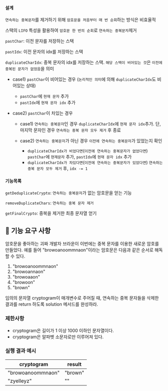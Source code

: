 #### 설계

`연속하는 중복문자`를 제거하기 위해 `암호문을 처음부터 매 번 순회`하는 방식은 비효율적

스택의 `LIFO` 특성을 활용하여 `암호문 한 번의 순회`로 `연속하는 중복문자`제거

`pastChar`: 이전 문자를 저장하는 스택

`pastIdx`: 이전 문자의 idx를 저장하는 스택

`duplicateCharIdx`: 중복 문자의 idx를 저장하는 스택. `해당 스택이 비어있는 것`은 `이전에 중복된 문자가 없었음`을 의미



- case1) `pastChar`이 비어있는 경우 (`논리적인 의미`에 의해 `duplicateCharIdx`도 비어있는 상태)

  - `pastChar`에 `현재 문자` 추가
  - `pastIdx`에 `현재 문자 idx` 추가

- case2) `pastChar`이 차있는 경우

  - case1) `연속하는 중복문자`인 경우 `duplicateCharIdx`에 `현재 문자 idx`추가. 단, 마지막 문자인 경우 `연속하는 중복 문자 모두 제거` 후 종료

  - case2) `연속하는 중복문자`가 아닌 경우 `이전에 연속하는 중복문자`가 있었는지 확인

    - `duplicateCharIdx가 비었다면`(`이전에 연속하는 중복문자가 없었다면`) `pastChar`에 `현재문자` 추가, `pastIdx`에 `현재 문자 idx` 추가
    - `duplicateCharIdx가 차있다면`(`이전에 연속하는 중복문자가 있었다면`) `연속하는 중복 문자 모두 제거` 후, `idx -= 1`

    

#### 기능목록

`getDeduplicateCrypto`: `연속하는 중복문자`가 없는 암호문을 얻는 기능

`removeDuplicateChars`: `연속하는 중복 문자 제거`

`getFinalCrypto`: 중복을 제거한 최종 문자열 얻기





## 🚀 기능 요구 사항

암호문을 좋아하는 괴짜 개발자 브라운이 이번에는 중복 문자를 이용한 새로운 암호를 만들었다. 예를 들어 "browoanoommnaon"이라는 암호문은 다음과 같은 순서로 해독할 수 있다.

1. "browoanoommnaon"
2. "browoannaon"
3. "browoaaon"
4. "browoon"
5. "brown"

임의의 문자열 cryptogram이 매개변수로 주어질 때, 연속하는 중복 문자들을 삭제한 결과를 return 하도록 solution 메서드를 완성하라.

### 제한사항

- cryptogram은 길이가 1 이상 1000 이하인 문자열이다.
- cryptogram은 알파벳 소문자로만 이루어져 있다.

### 실행 결과 예시

| cryptogram | result |
| --- | --- |
| "browoanoommnaon" | "brown" |
| "zyelleyz" | "" |
